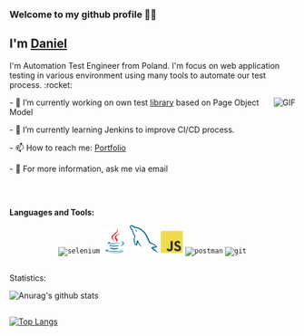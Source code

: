 ###  Welcome to my github profile 👋👋

## I'm [Daniel](https://daniellepszy.github.io/Portfolio/)

<p>I'm Automation Test Engineer from Poland. I'm focus on web application testing in various environment using many tools to automate our test process. :rocket:</p>

 <img align="right" alt="GIF" src="https://thumbs.gfycat.com/CookedBruisedIberianlynx-size_restricted.gif" />
 <p> - 🔭 I’m currently working on own test <a href="https://github.com/DanielLepszy/POMtesting-lib">library</a> based on Page Object Model    </p>
  <p> - 🌱 I’m currently learning Jenkins to improve CI/CD process. </p>
  <p> - 📫 How to reach me: <a href="https://daniellepszy.github.io/Portfolio/">Portfolio</a></p>
  <p> - 💬 For more information, ask me via email </p>

<br>

##
**Languages and Tools:**  

<p align="center">
<!-- <img src=https://devicons.github.io/devicon/devicon.git/icons/chrome/chrome-original-wordmark.svg alt=chrome width="40" height="40"/>
 <img src=https://devicons.github.io/devicon/devicon.git/icons/firefox/firefox-original-wordmark.svg alt=firefox width="40" height="40"/> -->
 <code><img src=https://upload-icon.s3.us-east-2.amazonaws.com/uploads/icons/png/15484977381551942825-512.png alt=selenium width="40" height="40"/></code>
 <code><img src=https://raw.githubusercontent.com/devicons/devicon/master/icons/java/java-original.svg alt=java width="45" height="45"/></code>
 <code><img src=https://raw.githubusercontent.com/devicons/devicon/master/icons/mysql/mysql-original.svg alt=mySQL width="50" height="50"/></code>
 <code><img src=https://raw.githubusercontent.com/devicons/devicon/master/icons/javascript/javascript-original.svg alt=js width="40" height="40"/></code>
 <code><img src=https://upload-icon.s3.us-east-2.amazonaws.com/uploads/icons/png/16475775581551942134-512.png alt=postman width="40" height="40"/></code>
  <code><img src=https://devicons.github.io/devicon/devicon.git/icons/git/git-original.svg alt=git width="40" height="40"/></code>

</p>

##
<p> Statistics: </p>

![Anurag's github stats](https://github-readme-stats.vercel.app/api?username=DanielLepszy&show_icons=true&theme=merko)

## 

[![Top Langs](https://github-readme-stats.vercel.app/api/top-langs/?username=DanielLepszy&layout=compact)](https://github.com/anuraghazra/github-readme-stats)




